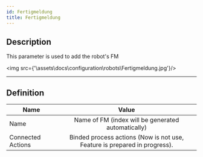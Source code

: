 ```yaml
---
id: Fertigmeldung
title: Fertigmeldung
---
```


## Description

This parameter is used to add the robot's FM

<img src={'\\assets\\docs\\configuration\\robots\\Fertigmeldung.jpg'}/>

---

## Definition

| Name              |      Value
| -------------     | :-----------:
| Name              | Name of FM (index will be generated automatically)                
| Connected Actions | Binded process actions (Now is not use, Feature is prepared in progress).  